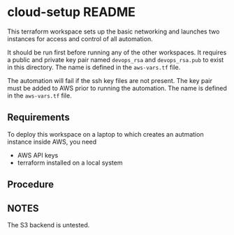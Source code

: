 # cloud-setup README

This terraform workspace sets up the basic networking and launches two
instances for access and control of all automation.

It should be run first before running any of the other workspaces.  It
requires a public and private key pair named `devops_rsa` and
`devops_rsa.pub` to exist in this directory.  The name is defined in
the `aws-vars.tf` file.

The automation will fail if the ssh key files are not present. The key pair 
must be added to AWS prior to running the automation.  The name is defined
in the `aws-vars.tf` file.

## Requirements

To deploy this workspace on a laptop to which creates an autmation instance
inside AWS, you need

- AWS API keys
- terraform installed on a local system


## Procedure


## NOTES

The S3 backend is untested.
